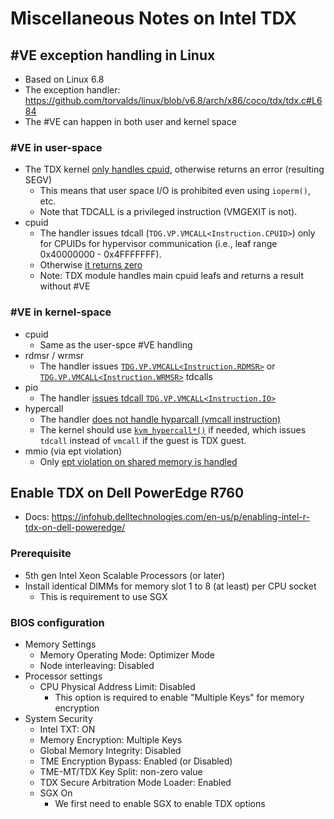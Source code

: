 # Miscellaneous Notes on Intel TDX

## #VE exception handling in Linux
- Based on Linux 6.8
- The exception handler: https://github.com/torvalds/linux/blob/v6.8/arch/x86/coco/tdx/tdx.c#L684
- The #VE can happen in both user and kernel space

### #VE in user-space
- The TDX kernel [only handles cpuid](https://github.com/torvalds/linux/blob/v6.8/arch/x86/coco/tdx/tdx.c#L643), otherwise returns an error (resulting SEGV)
    - This means that user space I/O is prohibited even using `ioperm()`, etc.
    - Note that TDCALL is a privileged instruction (VMGEXIT is not).
- cpuid
    - The handler issues tdcall (`TDG.VP.VMCALL<Instruction.CPUID>`) only for CPUIDs for hypervisor communication (i.e., leaf range 0x40000000 - 0x4FFFFFFF).
    - Otherwise [it returns zero](https://github.com/torvalds/linux/blob/v6.8/arch/x86/coco/tdx/tdx.c#L354-L356)
    - Note: TDX module handles main cpuid leafs and returns a result without #VE

### #VE in kernel-space
- cpuid
    - Same as the user-spce #VE handling
- rdmsr / wrmsr
    - The handler issues [`TDG.VP.VMCALL<Instruction.RDMSR>`](https://github.com/torvalds/linux/blob/v6.8/arch/x86/coco/tdx/tdx.c#L297) or [`TDG.VP.VMCALL<Instruction.WRMSR>`](https://github.com/torvalds/linux/blob/v6.8/arch/x86/coco/tdx/tdx.c#L318) tdcalls
- pio 
    - The handler [issues tdcall `TDG.VP.VMCALL<Instruction.IO>`](https://github.com/torvalds/linux/blob/v6.8/arch/x86/coco/tdx/tdx.c#L557)
- hypercall
    - The handler [does not handle hyparcall (vmcall instruction)](https://github.com/torvalds/linux/blob/v6.8/arch/x86/coco/tdx/tdx.c#L661)
    - The kernel should use [`kvm_hypercall*()`](https://github.com/torvalds/linux/blob/v6.8/arch/x86/include/asm/kvm_para.h#L38-L39) if needed, which issues `tdcall` instead of `vmcall` if the guest is TDX guest.
- mmio (via ept violation)
    - Only [ept violation on shared memory is handled](https://github.com/torvalds/linux/blob/v6.8/arch/x86/coco/tdx/tdx.c#L673)

## Enable TDX on Dell PowerEdge R760
- Docs: https://infohub.delltechnologies.com/en-us/p/enabling-intel-r-tdx-on-dell-poweredge/

### Prerequisite
- 5th gen Intel Xeon Scalable Processors (or later)
- Install identical DIMMs for memory slot 1 to 8 (at least) per CPU socket
    - This is requirement to use SGX

### BIOS configuration
- Memory Settings
    - Memory Operating Mode: Optimizer Mode
    - Node interleaving: Disabled
- Processor settings
    - CPU Physical Address Limit: Disabled
        - This option is required to enable "Multiple Keys" for memory encryption
- System Security
    - Intel TXT: ON
    - Memory Encryption: Multiple Keys
    - Global Memory Integrity: Disabled
    - TME Encryption Bypass: Enabled (or Disabled)
    - TME-MT/TDX Key Split: non-zero value
    - TDX Secure Arbitration Mode Loader: Enabled
    - SGX On
        - We first need to enable SGX to enable TDX options

